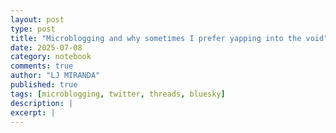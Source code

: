 ```yaml
---
layout: post
type: post
title: "Microblogging and why sometimes I prefer yapping into the void"
date: 2025-07-08
category: notebook
comments: true
author: "LJ MIRANDA"
published: true
tags: [microblogging, twitter, threads, bluesky]
description: |
excerpt: |
---
```

